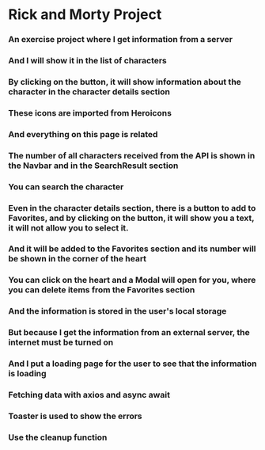 # Rick and Morty Project

### An exercise project where I get information from a server
### And I will show it in the list of characters
### By clicking on the button, it will show information about the character in the character details section
### These icons are imported from Heroicons
### And everything on this page is related
### The number of all characters received from the API is shown in the Navbar and in the SearchResult section
### You can search the character
### Even in the character details section, there is a button to add to Favorites, and by clicking on the button, it will show you a text, it will not allow you to select it.
### And it will be added to the Favorites section and its number will be shown in the corner of the heart
### You can click on the heart and a Modal will open for you, where you can delete items from the Favorites section
### And the information is stored in the user's local storage
### But because I get the information from an external server, the internet must be turned on
### And I put a loading page for the user to see that the information is loading
### Fetching data with axios and async await
### Toaster is used to show the errors
### Use the cleanup function
